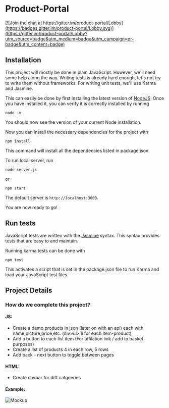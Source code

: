 # Product-Portal

[![Join the chat at https://gitter.im/product-portal/Lobby](https://badges.gitter.im/product-portal/Lobby.svg)](https://gitter.im/product-portal/Lobby?utm_source=badge&utm_medium=badge&utm_campaign=pr-badge&utm_content=badge)

## Installation

This project will mostly be done in plain JavaScript. However, we'll need some help along the way. Writing tests is already hard enough, let's not try to write them without frameworks. For writing unit tests, we'll use Karma and Jasmine.

This can easily be done by first installing the latest version of [NodeJS](https://nodejs.org). Once you have installed it, you can verify it is correctly installed by running

```
node -v
```

You should now see the version of your current Node installation.

Now you can install the necessary dependencies for the project with

```
npm install
```

This command will install all the dependencies listed in package.json.

To run local server, run

```
node server.js
```
or
```
npm start
```

The default server is `http://localhost:3000`.


You are now ready to go!

## Run tests

JavaScript tests are written with the [Jasmine](http://jasmine.github.io/2.4/introduction.html) syntax. This syntax provides tests that are easy to and maintain.

Running karma tests can be done with

```
npm test
```

This activates a script that is set in the package.json file to run Karma and load your JavaScript test files.

## Project Details

### How do we complete this project?

#### JS:
* Create a demo products in json (later on with  an api) each with name,picture,price,etc. (div>ul> li for each item-product)
* Add a button to each list item (For affilation link / add to basket purposes)
* Create a list of products 4 in each row, 5 rows
* Add back - next button to toggle between pages

#### HTML:
* Create navbar for diff catgoeries

#### Example:
![Mockup](http://i.imgur.com/NdUM5qd.png "Product Portal Mockup")
